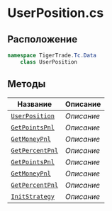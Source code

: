 
# UserPosition.cs
## Расположение
```csharp
namespace TigerTrade.Tc.Data  
    class UserPosition
```

## Методы
| Название | Описание |
| --- | --- |
| [`UserPosition`](./Методы/UserPosition.md) | *Описание* |
| [`GetPointsPnl`](./Методы/GetPointsPnl.md) | *Описание* |
| [`GetMoneyPnl`](./Методы/GetMoneyPnl.md) | *Описание* |
| [`GetPercentPnl`](./Методы/GetPercentPnl.md) | *Описание* |
| [`GetPointsPnl`](./Методы/GetPointsPnl.md) | *Описание* |
| [`GetMoneyPnl`](./Методы/GetMoneyPnl.md) | *Описание* |
| [`GetPercentPnl`](./Методы/GetPercentPnl.md) | *Описание* |
| [`InitStrategy`](./Методы/InitStrategy.md) | *Описание* |
